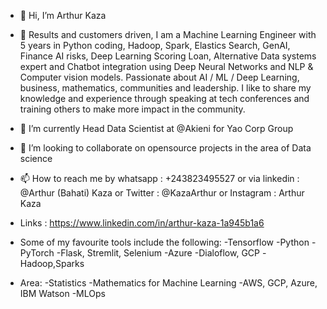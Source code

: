 - 👋 Hi, I’m Arthur Kaza
- 👀 Results and customers driven, I am a Machine Learning Engineer with 5 years in Python coding, Hadoop, Spark, Elastics Search, GenAI, Finance AI risks, Deep Learning Scoring Loan, Alternative Data systems expert and Chatbot integration using Deep Neural Networks and NLP & Computer vision models. Passionate about AI / ML / Deep Learning, business, mathematics, communities and leadership. I like to share my knowledge and experience through speaking at tech conferences and training others to make more impact in the community. 

- 🌱 I’m currently Head Data Scientist at @Akieni for Yao Corp Group 
- 💞️ I’m looking to collaborate on opensource projects in the area of Data science
- 📫 How to reach me by whatsapp : +243823495527 or via linkedin : @Arthur (Bahati) Kaza or Twitter : @KazaArthur or Instagram : Arthur Kaza
- Links : https://www.linkedin.com/in/arthur-kaza-1a945b1a6 
- Some of my favourite tools include the following:
-Tensorflow
-Python
-PyTorch
-Flask, Stremlit, Selenium
-Azure
-Dialoflow, GCP
-Hadoop,Sparks

- Area:
-Statistics
-Mathematics for Machine Learning
-AWS, GCP, Azure, IBM Watson
-MLOps     

<!---
ArthurStarks/ArthurStarks is a ✨ special ✨ repository because its `README.md` (this file) appears on your GitHub profile.
You can click the Preview link to take a look at your changes.
--->
